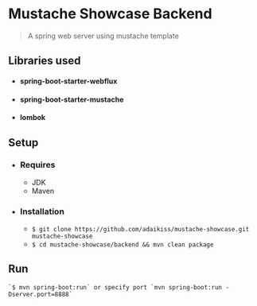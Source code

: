 # Mustache Showcase Backend

> A spring web server using mustache template

## Libraries used

* #### spring-boot-starter-webflux

* #### spring-boot-starter-mustache

* #### lombok

## Setup

* ### Requires
    * JDK
    * Maven

* ### Installation
    * `$ git clone https://github.com/adaikiss/mustache-showcase.git mustache-showcase`
    * `$ cd mustache-showcase/backend && mvn clean package`

## Run
    `$ mvn spring-boot:run` or specify port `mvn spring-boot:run -Dserver.port=8888`

